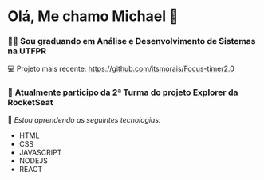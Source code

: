 # Olá, Me chamo Michael 👋

### 🧑‍🎓 Sou graduando em Análise e Desenvolvimento de Sistemas na UTFPR  

💻 Projeto mais recente: https://github.com/itsmorais/Focus-timer2.0

### 🚀 **Atualmente participo da 2ª Turma do projeto Explorer da RocketSeat** 
🔭 _Estou aprendendo as seguintes tecnologias:_

-  HTML
-  CSS
-  JAVASCRIPT
-  NODEJS
-  REACT
